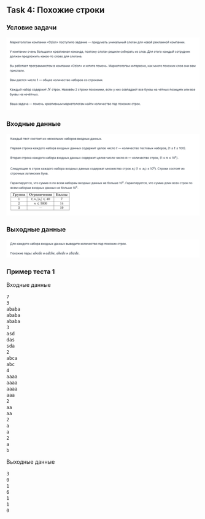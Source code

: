 ## Task 4: Похожие строки
### Условие задачи
![](./img/1.png)
### Входные данные
![](./img/2.png)
### Выходные данные
![](./img/3.png)
### Пример теста 1
Входные данные
```
7
3
ababa
ababa
ababa
3
asd
das
sda
2
abca
abc
4
aaaa
aaaa
aaaa
aaa
2
aa
aa
2
a
a
2
a
b
```
Выходные данные
```
3
0
1
6
1
1
0
```